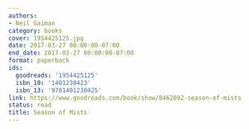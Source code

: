 ```yaml
---
authors:
- Neil Gaiman
category: books
cover: 1954425125.jpg
date: 2017-03-27 00:00:00-07:00
end_date: 2017-03-27 00:00:00-07:00
format: paperback
ids:
  goodreads: '1954425125'
  isbn_10: '1401230423'
  isbn_13: '9781401230425'
link: https://www.goodreads.com/book/show/8462092-season-of-mists
status: read
title: Season of Mists
---
```

